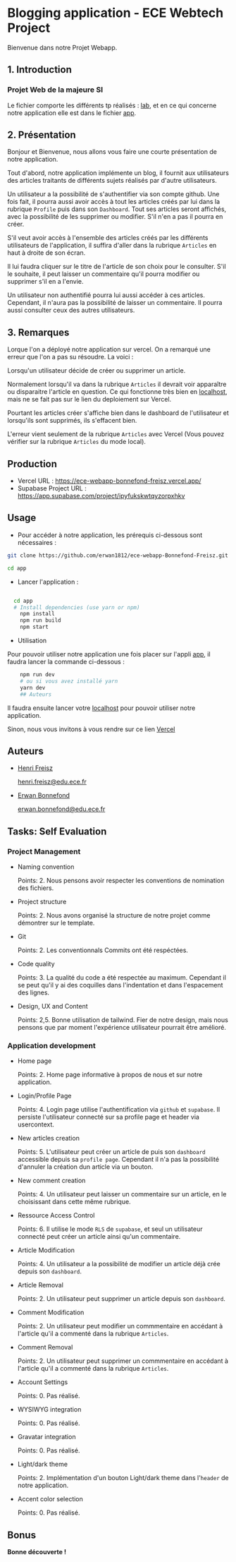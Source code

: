 # Blogging application - ECE Webtech Project

Bienvenue dans notre Projet Webapp.

## 1. Introduction

### Projet Web de la majeure SI

Le fichier comporte les différents tp réalisés : [lab](https://github.com/erwan1812/ece-webapp-Bonnefond-Freisz/tree/master/lab), et en ce qui concerne notre application elle est dans le fichier [app](https://github.com/erwan1812/ece-webapp-Bonnefond-Freisz/tree/master/app).

## 2. Présentation

Bonjour et Bienvenue, nous allons vous faire une courte présentation de notre application.

Tout d'abord, notre application implémente un blog, il fournit aux utilisateurs des articles traitants de différents sujets réalisés par d'autre utilisateurs.

Un utilisateur a la possibilité de s'authentifier via son compte github. Une fois fait, il pourra aussi avoir accès à tout les articles créés par lui dans la rubrique `Profile` puis dans son `Dashboard`. Tout ses articles seront affichés, avec la possibilité de les supprimer ou modifier. S'il n'en a pas il pourra en créer.

S'il veut avoir accès à l'ensemble des articles créés par les différents utilisateurs de l'application, il suffira d'aller dans la rubrique `Articles` en haut à droite de son écran.

Il lui faudra cliquer sur le titre de l'article de son choix pour le consulter. S'il le souhaite, il peut laisser un commentaire qu'il pourra modifier ou supprimer s'il en a l'envie.

Un utilisateur non authentifié pourra lui aussi accéder à ces articles. Cependant, il n'aura pas la possibilité de laisser un commentaire. Il pourra aussi consulter ceux des autres utilisateurs.

## 3. Remarques

Lorque l'on a déployé notre application sur vercel. On a remarqué une erreur que l'on a pas su résoudre. La voici :

Lorsqu'un utilisateur décide de créer ou supprimer un article.

 Normalement lorsqu'il va dans la rubrique `Articles` il devrait voir apparaître ou disparaitre l'article en question. Ce qui fonctionne très bien en [localhost](http://localhost:3000), mais ne se fait pas sur le lien du deploiement sur Vercel.

Pourtant les articles créer s'affiche bien dans le dashboard de l'utilisateur et lorsqu'ils sont supprimés, ils s'effacent bien.

L'erreur vient seulement de la rubrique `Articles` avec Vercel (Vous pouvez vérifier sur la rubrique `Articles` du mode local).

## Production

- Vercel URL : <https://ece-webapp-bonnefond-freisz.vercel.app/>
- Supabase Project URL : <https://app.supabase.com/project/ipyfukskwtqyzorpxhkv>

## Usage

- Pour accéder à notre application, les prérequis ci-dessous sont nécessaires :

```bash
git clone https://github.com/erwan1812/ece-webapp-Bonnefond-Freisz.git

cd app
```

- Lancer l'application :

```bash

  cd app
  # Install dependencies (use yarn or npm)
    npm install
    npm run build
    npm start
```

- Utilisation

Pour pouvoir utiliser notre application une fois placer sur l'appli  [app](https://github.com/erwan1812/ece-webapp-Bonnefond-Freisz/tree/master/app), il faudra lancer la commande ci-dessous :

```bash
    npm run dev
    # ou si vous avez installé yarn
    yarn dev
    ## Auteurs
```

Il faudra ensuite lancer votre [localhost](http://localhost:3000) pour pouvoir utiliser notre application.

Sinon, nous vous invitons à vous rendre sur ce lien [Vercel](https://ece-webapp-bonnefond-freisz.vercel.app/)

## Auteurs

- [Henri Freisz](https://github.com/henrifreisz)
  
  [henri.freisz@edu.ece.fr](henri.freisz@edu.ece.fr)

- [Erwan Bonnefond](https://github.com/erwan1812)

  [erwan.bonnefond@edu.ece.fr](erwan.bonnefond@edu.ece.fr)

## Tasks: Self Evaluation

### Project Management

- Naming convention

  Points: 2. Nous pensons avoir respecter les conventions de nomination des fichiers.

- Project structure

  Points: 2. Nous avons organisé la structure de notre projet comme démontrer sur le template.

- Git

  Points: 2. Les conventionnals Commits ont été respéctées.

- Code quality
  
  Points: 3. La qualité du code a été respectée au maximum. Cependant il se peut qu'il y ai des coquilles dans l'indentation et dans l'espacement des lignes.

- Design, UX and Content

  Points: 2,5. Bonne utilisation de tailwind. Fier de notre design, mais nous pensons que par moment l'expérience utilisateur pourrait être amélioré.

### Application development

- Home page

  Points: 2. Home page informative à propos de nous et sur notre application.

- Login/Profile Page

  Points: 4. Login page utilise l'authentification via `github` et `supabase`. Il persiste l'utilisateur connecté sur sa profile page et header via usercontext.

- New articles creation

  Points: 5. L'utilisateur peut créer un article de puis son `dashboard` accessible depuis sa `profile page`. Cependant il n'a pas la possibilité d'annuler la création dun article via un bouton.

- New comment creation

  Points: 4. Un utilisateur peut laisser un commentaire sur un article, en le choisissant dans cette même rubrique.

- Ressource Access Control
  
  Points: 6. Il utilise le mode `RLS` de `supabase`, et seul un utilisateur connecté peut créer un article ainsi qu'un commentaire.

- Article Modification

  Points: 4. Un utilisateur a la possibilité de modifier un article déjà crée depuis son `dashboard`.

- Article Removal

  Points: 2. Un utilisateur peut supprimer un article depuis son `dashboard`.

- Comment Modification
  
  Points: 2. Un utilisateur peut modifier un commmentaire en accédant à l'article qu'il a commenté dans la rubrique `Articles`.

- Comment Removal
  
  Points: 2. Un utilisateur peut supprimer un commmentaire en accédant à l'article qu'il a commenté dans la rubrique `Articles`.

- Account Settings
  
  Points: 0. Pas réalisé.

- WYSIWYG integration
  
  Points: 0. Pas réalisé.

- Gravatar integration

  Points: 0. Pas réalisé.

- Light/dark theme

  Points: 2. Implémentation d'un bouton Light/dark theme dans l'`header` de notre application.
  
- Accent color selection

  Points: 0. Pas réalisé.

## Bonus

**Bonne découverte !**
